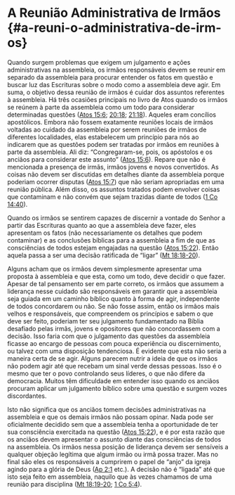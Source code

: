 # A Reunião Administrativa de Irmãos {#a-reuni-o-administrativa-de-irm-os}

Quando surgem problemas que exigem um julgamento e ações administrativas na assembleia, os irmãos responsáveis devem se reunir em separado da assembleia para procurar entender os fatos em questão e buscar luz das Escrituras sobre o modo como a assembleia deve agir. Em suma, o objetivo dessa reunião de irmãos é cuidar dos assuntos referentes à assembleia. Há três ocasiões principais no livro de Atos quando os irmãos se reúnem à parte da assembleia como um todo para considerar determinadas questões ([Atos 15:6](http://bibliaonline.com.br/acf/atos/15/6); [20:18](http://bibliaonline.com.br/acf/atos/20/18); [21:18](http://bibliaonline.com.br/acf/atos/21/18)). Aqueles eram concílios apostólicos. Embora não fossem exatamente reuniões locais de irmãos voltadas ao cuidado da assembleia por serem reuniões de irmãos de diferentes localidades, elas estabelecem um princípio para nós ao indicarem que as questões podem ser tratadas por irmãos em reuniões à parte da assembleia. Ali diz: “Congregaram-se, pois, os apóstolos e os anciãos para considerar este assunto” ([Atos 15:6](http://bibliaonline.com.br/acf/atos/15/6)). Repare que não é mencionada a presença de irmãs, irmãos jovens e novos convertidos. As coisas não devem ser discutidas em detalhes diante da assembleia porque poderiam ocorrer disputas ([Atos 15:7](http://bibliaonline.com.br/acf/atos/15/7)) que não seriam apropriadas em uma reunião pública. Além disso, os assuntos tratados podem envolver coisas que contaminam e não convém que sejam trazidas diante de todos ([1 Co 14:40](http://bibliaonline.com.br/acf/1co/14/40)).

Quando os irmãos se sentirem capazes de discernir a vontade do Senhor a partir das Escrituras quanto ao que a assembleia deve fazer, eles apresentam os fatos (não necessariamente os detalhes que podem contaminar) e as conclusões bíblicas para a assembleia a fim de que as consciências de todos estejam engajadas na questão ([Atos 15:22](http://bibliaonline.com.br/acf/atos/15/22)). Então aquela passa a ser uma decisão ratificada de “ligar” ([Mt 18:18-20](http://bibliaonline.com.br/acf/mt/18/18-20)).

Alguns acham que os irmãos devem simplesmente apresentar uma proposta à assembleia e que esta, como um todo, deve decidir o que fazer. Apesar de tal pensamento ser em parte correto, os irmãos que assumem a liderança nesse cuidado são responsáveis em garantir que a assembleia seja guiada em um caminho bíblico quanto à forma de agir, independente de todos concordarem ou não. Se não fosse assim, então os irmãos mais velhos e responsáveis, que compreendem os princípios e sabem o que deve ser feito, poderiam ter seu julgamento fundamentado na Bíblia desafiado pelas irmãs, jovens e opositores que não concordassem com a decisão. Isso faria com que o julgamento das questões da assembleia ficasse ao encargo de pessoas com pouca experiência ou discernimento, ou talvez com uma disposição tendenciosa. É evidente que esta não seria a maneira certa de se agir. Alguns parecem nutrir a ideia de que os irmãos não podem agir até que recebam um sinal verde dessas pessoas. Isso é o mesmo que ter o povo controlando seus líderes, o que não difere da democracia. Muitos têm dificuldade em entender isso quando os anciãos procuram aplicar um julgamento bíblico sobre uma questão e surgem vozes discordantes.

Isto não significa que os anciãos tomem decisões administrativas na assembleia e que os demais irmãos não possam opinar. Nada pode ser oficialmente decidido sem que a assembleia tenha a oportunidade de ter sua consciência exercitada na questão ([Atos 15:22](http://bibliaonline.com.br/acf/atos/15/22)), e é por esta razão que os anciãos devem apresentar o assunto diante das consciências de todos na assembleia. Os irmãos nessa posição de liderança devem ser sensíveis a qualquer objeção legítima que algum irmão ou irmã possa trazer. Mas no final são eles os responsáveis a cumprirem o papel de “anjo” da igreja agindo para a glória de Deus ([Ap 2:1](http://bibliaonline.com.br/acf/ap/2/1) etc.). A decisão não é “ligada” até que isto seja feito em assembleia, naquilo que às vezes chamamos de uma reunião para disciplina ([Mt 18:19-20](http://bibliaonline.com.br/acf/mt/18/19-20); [1 Co 5:4](http://bibliaonline.com.br/acf/1co/5/4)).
